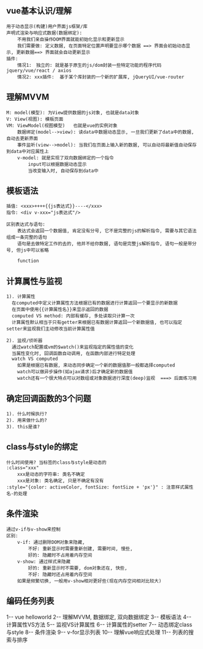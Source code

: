 ## vue基本认识/理解
	用于动态显示(构建)用户界面js框架/库
	声明式渲染与响应式数据(数据绑定): 
		不用我们亲自操作DOM界面就能初始化显示和更新显示
		我们需要做: 定义数据, 在页面特定位置声明要显示哪个数据 ==> 界面会初始动态显示, 更新数据==> 界面就会自动更新显示
	插件: 
		情况1:　独立的: 就是基于原生的js/dom封装一些特定功能的程序代码  jquery/vue/react / axios
		情况2: xxx插件:  基于某个库封装的一个新的扩展库, jQueryUI/vue-router


## 理解MVVM
	M: model(模型): 为View提供数据的js对象, 也就是data对象
	V: View(视图): 模板页面
	VM: ViewModel(视图模型)   也就是vue的实例对象
		数据绑定(model-->view): 读data中数据动态显示, 一旦我们更新了data中的数据, 自动去更新界面
		事件监听(view-->model): 当我们在页面上输入新的数据, 可以自动将最新值自动保存到data中对应属性上
		v-model: 就是实现了双向数据绑定的一个指令
			input可以根据数据动态显示
			当改变输入时, 自动保存到data中

## 模板语法
	插值: <xxx>++++{{js表达式}}----</xxx>
	指令: <div v-xxx="js表达式"/>

	区别表达式与语句:
		表达式会返回一个数据值, 肯定没有分号, 它不是完整的js的解析指令, 需要与其它语法组成一条完整的语句
		语句是去做特定工作的去的, 他并不给你数据, 语句是完整js解析指令, 语句一般是带分号, 但js中可以省略

		function

## 计算属性与监视
	1). 计算属性
	  在computed中定义计算属性方法根据已有的数据进行计算返回一个要显示的新数据
	  在页面中使用{{计算属性名}}来显示返回的数据
	  computed VS method: 内部有缓存, 多处读取只计算一次
	  计算属性默认相当于只有getter来根据已有数据计算返回一个新数据值, 也可以指定setter来监视我们主动修改当前计算属性值
	
	2). 监视/侦听器
	  通过watch配置或vm的$watch()来监视指定的属性值的变化
	  当属性变化时, 回调函数自动调用, 在函数内部进行特定处理
	  watch VS computed
	    如果是根据已有数据, 来动态同步确定一个新的数据值那一般都选择computed
	    watch可以做异步操作(如ajax请求)后才确定新的数据值
	    watch还有一个很大特点可以对数组或对象数据进行深度(deep)监视  ===> 后面练习用

## 确定回调函数的3个问题
	1). 什么时候执行?
	2). 用来做什么的?
	3). this是谁?

## class与style的绑定
	什么时间使用? 当标签的class与style是动态的
	:class="xxx" 
		xxx是动态的字符串: 类名不确定
		xxx是对象: 类名确定, 只是不确定有没有
	:style="{color: activeColor, fontSize: fontSize + 'px'}" : 注意样式属性名-的处理

## 条件渲染
	通过v-if与v-show来控制
	区别:
		v-if: 通过删除DOM对象来隐藏, 
			不好: 重新显示时需要重新创建, 需要时间, 慢些, 
			好的: 隐藏时不占用着内存空间
    	v-show: 通过样式来隐藏
			好的: 重新显示时不需要, dom对象还在, 快些, 
			不好: 隐藏时还占用着内存空间
		如果是频繁切换, 一般用v-show相对更好些(现在内存空间相对比较大)

## 编码任务列表
1-- vue helloworld
2-- 理解MVVM, 数据绑定, 双向数据绑定
3-- 模板语法
4-- 计算属性VS方法
5-- 监视VS计算属性
6-- 计算属性的setter
7-- 动态绑定class与style
8-- 条件渲染
9-- v-for显示列表
10-- 理解vue响应式处理
11-- 列表的搜索与排序
